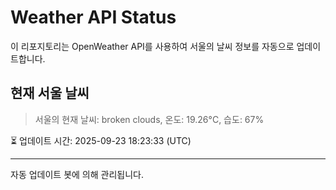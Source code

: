 
# Weather API Status

이 리포지토리는 OpenWeather API를 사용하여 서울의 날씨 정보를 자동으로 업데이트합니다.

## 현재 서울 날씨
> 서울의 현재 날씨: broken clouds, 온도: 19.26°C, 습도: 67%

⏳ 업데이트 시간: 2025-09-23 18:23:33 (UTC)

---
자동 업데이트 봇에 의해 관리됩니다.
